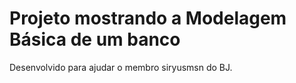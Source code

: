 # Projeto mostrando a Modelagem Básica de um banco

Desenvolvido para ajudar o membro siryusmsn do BJ.